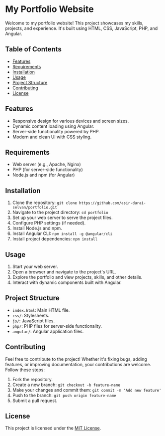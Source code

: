 # My Portfolio Website

Welcome to my portfolio website! This project showcases my skills, projects, and experience. It's built using HTML, CSS, JavaScript, PHP, and Angular.

## Table of Contents
- [Features](#features)
- [Requirements](#requirements)
- [Installation](#installation)
- [Usage](#usage)
- [Project Structure](#project-structure)
- [Contributing](#contributing)
- [License](#license)

## Features
- Responsive design for various devices and screen sizes.
- Dynamic content loading using Angular.
- Server-side functionality powered by PHP.
- Modern and clean UI with CSS styling.

## Requirements
- Web server (e.g., Apache, Nginx)
- PHP (for server-side functionality)
- Node.js and npm (for Angular)

## Installation
1. Clone the repository: `git clone https://github.com/asir-durai-selvan/portfolio.git`
2. Navigate to the project directory: `cd portfolio`
3. Set up your web server to serve the project files.
4. Configure PHP settings (if needed).
5. Install Node.js and npm.
6. Install Angular CLI: `npm install -g @angular/cli`
7. Install project dependencies: `npm install`

## Usage
1. Start your web server.
2. Open a browser and navigate to the project's URL.
3. Explore the portfolio and view projects, skills, and other details.
4. Interact with dynamic components built with Angular.

## Project Structure
- `index.html`: Main HTML file.
- `css/`: Stylesheets.
- `js/`: JavaScript files.
- `php/`: PHP files for server-side functionality.
- `angular/`: Angular application files.

## Contributing
Feel free to contribute to the project! Whether it's fixing bugs, adding features, or improving documentation, your contributions are welcome. Follow these steps:
1. Fork the repository.
2. Create a new branch: `git checkout -b feature-name`
3. Make your changes and commit them: `git commit -m 'Add new feature'`
4. Push to the branch: `git push origin feature-name`
5. Submit a pull request.

## License
This project is licensed under the [MIT License](LICENSE).
